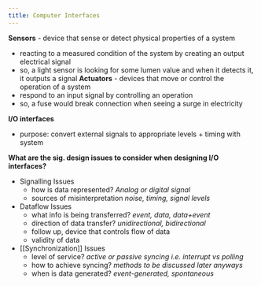 ```yaml
---
title: Computer Interfaces
---
```

**Sensors** - device that sense or detect physical properties of a system
- reacting to a measured condition of the system by creating an output electrical signal
- so, a light sensor is looking for some lumen value and when it detects it, it outputs a signal
**Actuators** - devices that move or control the operation of a system
- respond to an input signal by controlling an operation
- so, a fuse would break connection when seeing a surge in electricity

**I/O interfaces**
- purpose: convert external signals to appropriate levels + timing with system

**What are the sig. design issues to consider when designing I/O interfaces?**
- Signalling Issues
	- how is data represented? *Analog or digital signal*
	- sources of misinterpretation *noise, timing, signal levels*
- Dataflow Issues
	- what info is being transferred? *event, data, data+event*
	- direction of data transfer? *unidirectional, bidirectional*
	- follow up, device that controls flow of data
	- validity of data
- [[Synchronization]] Issues
	- level of service? *active or passive syncing i.e. interrupt vs polling*
	- how to achieve syncing? *methods to be discussed later anyways*
	- when is data generated? *event-generated, spontaneous*
